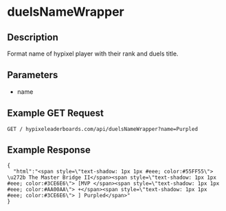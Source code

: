 # duelsNameWrapper

## Description

Format name of hypixel player with their rank and duels title.

## Parameters
- name

## Example GET Request
`GET / hypixeleaderboards.com/api/duelsNameWrapper?name=Purpled`

## Example Response

```
{
  "html":"<span style=\"text-shadow: 1px 1px #eee; color:#55FF55\"> \u272b The Master Bridge II</span><span style=\"text-shadow: 1px 1px #eee; color:#3CE6E6\"> [MVP </span><span style=\"text-shadow: 1px 1px #eee; color:#AA00AA\"> +</span><span style=\"text-shadow: 1px 1px #eee; color:#3CE6E6\"> ] Purpled</span>"
}
```
